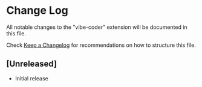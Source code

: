 # Change Log

All notable changes to the "vibe-coder" extension will be documented in this file.

Check [Keep a Changelog](http://keepachangelog.com/) for recommendations on how to structure this file.

## [Unreleased]

- Initial release